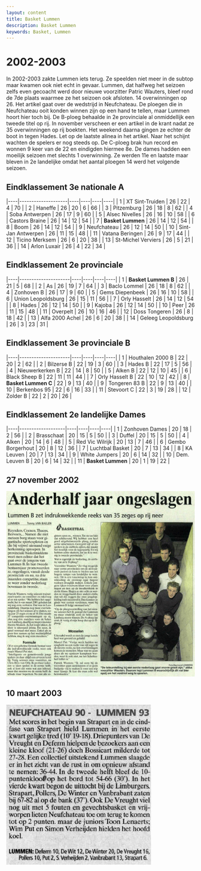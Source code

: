 ```yaml
---
layout: content
title: Basket Lummen
description: Basket Lummen
keywords: Basket, Lummen
---
```


# 2002-2003

In 2002-2003 zakte Lummen iets terug. Ze speelden niet meer in de subtop maar kwamen ook niet echt in gevaar. Lummen, dat halfweg het seizoen zelfs even gecoacht werd door nieuwe voorzitter Patric Wauters, bleef rond de 7de plaats waarmee ze het seizoen ook afsloten. 14 overwinningen op 26. Het artikel gaat over de wedstrijd in Neufchateau. De ploegen die in Neufchateau ooit konden winnen zijn op een hand te tellen, maar Lummen hoort hier toch bij.
De B-ploeg behaalde in 2e provinciale al onmiddellijk een tweede titel op rij. In november verscheen er een artikel in de krant nadat ze 35 overwinningen op rij boekten. Het weekend daarna gingen ze echter de boot in tegen Hades. Let op de laatste alinea in het artikel. Naar het schijnt wachten de spelers er nog steeds op.
De C-ploeg brak hun record en wonnen 9 keer van de 22 en eindigden hiermee 8e.
De dames hadden een moeilijk seizoen met slechts 1 overwinning. Ze werden 11e en laatste maar bleven in 2e landelijke omdat het aantal ploegen 14 werd het volgende seizoen.

## Eindklassement 3e nationale A

|----|--------------------|----|----|----|----|
| 1  | XT Sint-Truiden    | 26 | 22 | 4  | 70 |
| 2  | Haneffe            | 26 | 20 | 6  | 66 |
| 3  | Pitzemburg         | 26 | 18 | 8  | 62 |
| 4  | Soba Antwerpen     | 26 | 17 | 9  | 60 |
| 5  | Alsec Nivelles     | 26 | 16 | 10 | 58 |
| 6  | Castors Braine     | 26 | 14 | 12 | 54 |
| 7  | **Basket Lummen**  | 26 | 14 | 12 | 54 |
| 8  | Boom	              | 26 | 14 | 12 | 54 |
| 9  | Neufchateau        | 26 | 12 | 14 | 50 |
| 10 | Sint-Jan Antwerpen | 26 | 11 | 15 | 48 |
| 11 | Vatana Beringen    | 26 | 9  | 17 | 44 |
| 12 | Ticino Merksem     | 26 | 6  | 20 | 38 |
| 13 | St-Michel Verviers | 26 | 5  | 21 | 36 |
| 14 | Arlon Luxair       | 26 | 4  | 22 | 34 |

## Eindklassement 2e provinciale

|----|---------------------|----|----|----|----|
| 1  | **Basket Lummen B** | 26 | 21 | 5  | 68 |
| 2  | As                  | 26 | 19 | 7  | 64 |
| 3  | Baclo Lommel        | 26 | 18 | 8  | 62 |
| 4  | Zonhoven B          | 26 | 17 | 9  | 60 |
| 5  | Gems Diepenbeek     | 26 | 16 | 10 | 58 |
| 6  | Union Leopoldsburg  | 26 | 15 | 11 | 56 |
| 7  | Orly Hasselt        | 26 | 14 | 12 | 54 |
| 8  | Hades               | 26 | 12 | 14 | 50 |
| 9  | Kajoba              | 26 | 12 | 14 | 50 |
| 10 | Peer                | 26 | 11 | 15 | 48 |
| 11 | Overpelt            | 26 | 10 | 16 | 46 |
| 12 | Doss Tongeren       | 26 | 8  | 18 | 42 |
| 13 | Alfa 2000 Achel     | 26 | 6  | 20 | 38 |
| 14 | Geleeg Leopoldsburg | 26 | 3  | 23 | 31 |

## Eindklassement 3e provinciale B

|----|---------------------|----|----|----|----|
| 1  | Houthalen 2000 B    | 22 | 20 | 2  | 62 |
| 2  | Bilzerse B          | 22 | 19 | 3  | 60 |
| 3  | Hades B             | 22 | 17 | 5  | 56 |
| 4  | Nieuwerkerken B     | 22 | 14 | 8  | 50 |
| 5  | Alken B             | 22 | 12 | 10 | 45 |
| 6  | Black Sheep B       | 22 | 11 | 11 | 44 |
| 7  | Orly Hasselt B      | 22 | 10 | 12 | 42 |
| 8  | **Basket Lummen C** | 22 | 9  | 13 | 40 |
| 9  | Tongeren 83 B       | 22 | 9  | 13 | 40 |
| 10 | Berkenbos 95        | 22 | 6  | 16 | 33 |
| 11 | Stevoort C          | 22 | 3  | 19 | 28 |
| 12 | Zolder B            | 22 | 2  | 20 | 26 |

## Eindklassement 2e landelijke Dames

|----|-------------------|----|----|----|----|
| 1  | Zonhoven Dames    | 20 | 18 | 2  | 56 |
| 2  | Brasschaat        | 20 | 15 | 5  | 50 |
| 3  | Duffel            | 20 | 15 | 5  | 50 |
| 4  | Alken             | 20 | 14 | 6  | 48 |
| 5  | Red Vic Wilrijk   | 20 | 13 | 7  | 46 |
| 6  | Gembo Borgerhout  | 20 | 8  | 12 | 36 |
| 7  | Luchtbal Basket   | 20 | 7  | 13 | 34 |
| 8  | KA Leuven         | 20 | 7  | 13 | 34 |
| 9  | White Jumpers     | 20 | 6  | 14 | 32 |
| 10 | Dem. Leuven B     | 20 | 6  | 14 | 32 |
| 11 | **Basket Lummen** | 20 | 1  | 19 | 22 |

## 27 november 2002

![20021127](/club/geschiedenis/2002-2003/20021127.gif)

## 10 maart 2003

![20030310](/club/geschiedenis/2002-2003/20030310.gif)